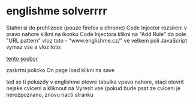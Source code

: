 # englishme solverrrr
 Stahni si do prohlizece (pouze firefox a chrome) Code Injector rozsireni
 v pravo nahore klikni na ikonku Code Injectora
 klikni na "Add Rule"
 do pole "URL pattern" vloz toto - "www\.englishme\.cz\/"
 ve velkem poli JavaScript vymaz vse a vloz toto:
 
 [tento soubor](solver.js)
 
 zaskrtni policko On page load
 klikni na save
 
 ted se ti pokazdy v englishme otevre tabulka vpavo nahore, staci otevrit nejake cviceni a kliknout na Vyresit vse (pokud bude psat ze cviceni je nerozpoznano, znovu nacti stranku
